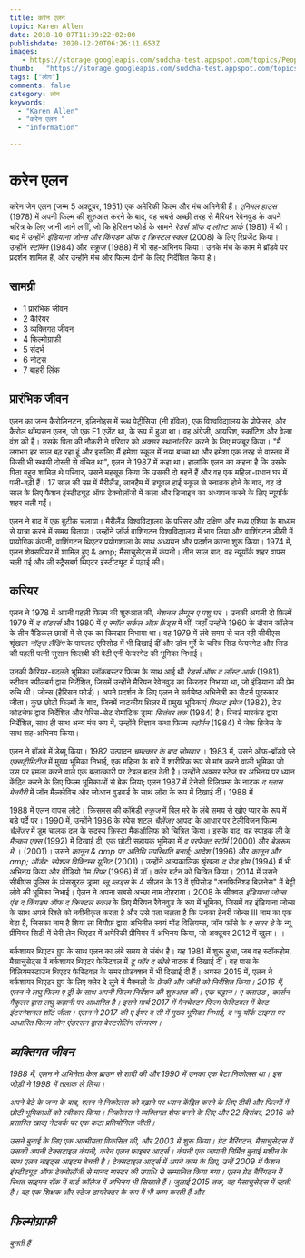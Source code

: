```yaml
---
title: करेन एलन 
topic: Karen Allen
date: 2018-10-07T11:39:22+02:00
publishdate: 2020-12-20T06:26:11.653Z
images: 
   - https://storage.googleapis.com/sudcha-test.appspot.com/topics/People/karen_allen/1.jpeg
thumb:   "https://storage.googleapis.com/sudcha-test.appspot.com/topics/People/karen_allen/thumb.jpeg"
tags: ["लोग"]
comments: false
category: लोग
keywords: 
  - "Karen Allen"
  - "करेन एलन "
  - "information"

---
```

<h1> करेन एलन </h1> <p> </p> <p> करेन जेन एलन (जन्म 5 अक्टूबर, 1951) एक अमेरिकी फिल्म और मंच अभिनेत्री हैं। <I> एनिमल हाउस </i> (1978) में अपनी फिल्म की शुरुआत करने के बाद, वह सबसे अच्छी तरह से मैरियन रेवेनवुड के अपने चरित्र के लिए जानी जाने लगीं, जो कि हेरिसन फोर्ड के सामने <i> रेडर्स ऑफ द लॉस्ट आर्क </i> (1981) में थी। बाद में उन्होंने <i> इंडियाना जोन्स और किंगडम ऑफ द क्रिस्टल स्कल </i> (2008) के लिए रिप्रजेंट किया। उन्होंने <i> स्टॉर्मन </i> (1984) और <i> स्क्रूज </i> (1988) में भी सह-अभिनय किया। उनके मंच के काम में ब्रॉडवे पर प्रदर्शन शामिल हैं, और उन्होंने मंच और फिल्म दोनों के लिए निर्देशित किया है। </p> <h2> सामग्री </h2> <ul> <li> 1 प्रारंभिक जीवन </li> <li> 2 कैरियर </li> <li> 3 व्यक्तिगत जीवन </li> <li> 4 फिल्मोग्राफी </li> <li> 5 संदर्भ </li> <li> 6 नोट्स </li> <li> 7 बाहरी लिंक </li> </ul> <h2> प्रारंभिक जीवन </h2> <p> एलन का जन्म कैरोलिनटन, इलिनोइस में रूथ पेट्रीसिया (नी हॉवेल), एक विश्वविद्यालय के प्रोफेसर, और कैरोल थॉम्पसन एलन, जो एक F1 एजेंट था, के रूप में हुआ था। वह अंग्रेजी, आयरिश, स्कॉटिश और वेल्श वंश की है। उसके पिता की नौकरी ने परिवार को अक्सर स्थानांतरित करने के लिए मजबूर किया। "मैं लगभग हर साल बढ़ रहा हूं और इसलिए मैं हमेशा स्कूल में नया बच्चा था और हमेशा एक तरह से वास्तव में किसी भी स्थायी दोस्ती से वंचित था", एलन ने 1987 में कहा था। हालांकि एलन का कहना है कि उसके पिता बहुत शामिल थे परिवार, उसने महसूस किया कि उसकी दो बहनें हैं और वह एक महिला-प्रधान घर में पली-बढ़ी हैं। 17 साल की उम्र में मैरीलैंड, लानहैम में ड्यूवल हाई स्कूल से स्नातक होने के बाद, वह दो साल के लिए फैशन इंस्टीट्यूट ऑफ टेक्नोलॉजी में कला और डिजाइन का अध्ययन करने के लिए न्यूयॉर्क शहर चली गईं। </p> <p> एलन ने बाद में एक बुटीक चलाया। मैरीलैंड विश्वविद्यालय के परिसर और दक्षिण और मध्य एशिया के माध्यम से यात्रा करने में समय बिताया। उन्होंने जॉर्ज वाशिंगटन विश्वविद्यालय में भाग लिया और वाशिंगटन डीसी में प्रायोगिक कंपनी, वाशिंगटन थिएटर प्रयोगशाला के साथ अध्ययन और प्रदर्शन करना शुरू किया। 1974 में, एलन शेक्सपियर में शामिल हुए & amp; मैसाचुसेट्स में कंपनी। तीन साल बाद, वह न्यूयॉर्क शहर वापस चली गई और ली स्ट्रैसबर्ग थिएटर इंस्टीट्यूट में पढ़ाई की। </p> <h2> करियर </h2> <p> एलन ने 1978 में अपनी पहली फिल्म की शुरुआत की, <i> नेशनल लैम्पून ए पशु घर </i>। उनकी अगली दो फ़िल्में 1979 में <i> द वांडरर्स </i> और 1980 में <i> ए स्मॉल सर्कल ऑफ़ फ्रेंड्स </i> में थीं, जहाँ उन्होंने 1960 के दौरान कॉलेज के तीन रैडिकल छात्रों में से एक का किरदार निभाया था। वह 1979 में लंबे समय से चल रही सीबीएस श्रृंखला <i> नॉट्स लैंडिंग </i> के पायलट एपिसोड में भी दिखाई दीं और डॉन मुर्रे के चरित्र सिड फेयरगेट और सिड की पहली पत्नी सुसान फिलबी की बेटी एनी फेयरगेट की भूमिका निभाई। </p> <p> उनकी कैरियर-बदलते भूमिका ब्लॉकबस्टर फिल्म के साथ आई थी <i> रेडर्स ऑफ द लॉस्ट आर्क </i> (1981), स्टीवन स्पीलबर्ग द्वारा निर्देशित, जिसमें उन्होंने मैरियन रेवेनवुड का किरदार निभाया था, जो इंडियाना की प्रेम रुचि थी। जोन्स (हैरिसन फोर्ड)। अपने प्रदर्शन के लिए एलन ने सर्वश्रेष्ठ अभिनेत्री का सैटर्न पुरस्कार जीता। कुछ छोटी फिल्मों के बाद, जिनमें नाटकीय थ्रिलर में प्रमुख भूमिकाएं <i> स्प्लिट इमेज </i> (1982), टेड कोटचेफ द्वारा निर्देशित और पेरिस-सेट रोमांटिक ड्रामा <i> सितंबर तक </i> (1984) है। रिचर्ड मारकंड द्वारा निर्देशित, साथ ही साथ अन्य मंच रूप में, उन्होंने विज्ञान कथा फिल्म <i> स्टॉर्मन </i> (1984) में जेफ ब्रिजेस के साथ सह-अभिनय किया। </p> <p> एलन ने ब्रॉडवे में डेब्यू किया। 1982 उत्पादन <i> चमत्कार के बाद सोमवार </i>। 1983 में, उसने ऑफ-ब्रॉडवे प्ले <i> एक्सट्रीमिटीज </i> में मुख्य भूमिका निभाई, एक महिला के बारे में शारीरिक रूप से मांग करने वाली भूमिका जो उस पर हमला करने वाले एक बलात्कारी पर टेबल बदल देती है। उन्होंने अक्सर स्टेज पर अभिनय पर ध्यान केंद्रित करने के लिए फिल्म भूमिकाओं से ब्रेक लिया; एलन 1987 में टेनेसी विलियम्स के नाटक <i> द ग्लास मेनगैरी </i> में जॉन मैल्कोविच और जोआन वुडवर्ड के साथ लॉरा के रूप में दिखाई दीं। 1988 में </p> <p> 1988 में एलन वापस लौटे। क्रिसमस की कॉमेडी <i> स्क्रूज </i> में बिल मरे के लंबे समय से खोए प्यार के रूप में बड़े पर्दे पर। 1990 में, उन्होंने 1986 के स्पेस शटल <i> चैलेंजर </i> आपदा के आधार पर टेलीविजन फिल्म <i> चैलेंजर </i> में डूम चालक दल के सदस्य क्रिस्टा मैकऑलिफ को चित्रित किया। इसके बाद, वह स्पाइक ली के <i> मैल्कम एक्स </i> (1992) में दिखाई दी, एक छोटी सहायक भूमिका में <i> द परफेक्ट स्टॉर्म </i> (2000) और <i> बेडरूम में </i>। (2001)। उसने <i> कानून & amp पर अतिथि उपस्थिति बनाई; आदेश </i> (1996) और <i> कानून और amp; ऑर्डर: स्पेशल विक्टिम्स यूनिट </i> (2001)। उन्होंने अल्पकालिक श्रृंखला <i> द रोड होम </i> (1994) में भी अभिनय किया और वीडियो गेम <i> रिपर </i> (1996) में डॉ। क्लेर बर्टन को चित्रित किया। 2014 में उसने सीबीएस पुलिस के प्रोससुरल ड्रामा <i> ब्लू ब्लड्स </i> के 4 सीज़न के 13 वें एपिसोड "अनफिनिश्ड बिज़नेस" में बेट्टी लोवे की भूमिका निभाई। ऐलन ने अपना सबसे अच्छा नाम दोहराया। 2008 के सीक्वल <i> इंडियाना जोन्स एंड द किंगडम ऑफ द क्रिस्टल स्कल </i> के लिए मैरियन रैवेनवुड के रूप में भूमिका, जिसमें वह इंडियाना जोन्स के साथ अपने रिश्ते को नवीनीकृत करता है और उसे पता चलता है कि उनका हेनरी जोन्स III नाम का एक बेटा है, जिसका नाम है शिया ला बियौफ़ द्वारा अभिनीत स्वयं मोंट विलियम्स, जॉन फॉसे के <i> ए समर डे </i> के न्यू प्रीमियर सिटी में चेरी लेन थिएटर में अमेरिकी प्रीमियर में अभिनय किया, जो अक्टूबर 2012 में खुला। । </p> <p> बर्कशायर थिएटर ग्रुप के साथ एलन का लंबे समय से संबंध है। यह 1981 में शुरू हुआ, जब वह स्टॉकहोम, मैसाचुसेट्स में बर्कशायर थिएटर फेस्टिवल में <i> टू फॉर द सीसे </i> नाटक में दिखाई दीं। वह पास के विलियमस्टाउन थिएटर फेस्टिवल के समर प्रोडक्शन में भी दिखाई दी हैं। अगस्त 2015 में, एलन ने बर्कशायर थिएटर ग्रुप के लिए क्लेर दे लुने </i> में मैक्नली के <i> फ्रेंकी और जॉनी को निर्देशित किया। 2016 में, एलन ने लघु फिल्म <i> ए ट्री के साथ अपनी फिल्म निर्देशन की शुरुआत की। एक चट्टान। ए क्लाउड </i>, कार्सन मैकुलर द्वारा लघु कहानी पर आधारित है। इसने मार्च 2017 में मैनचेस्टर फिल्म फेस्टिवल में बेस्ट इंटरनेशनल शॉर्ट जीता। एलन ने 2017 की <i> ए ईयर द सी </i> में मुख्य भूमिका निभाई, <i> द न्यू यॉर्क टाइम्स </i> पर आधारित फिल्म जोन एंडरसन द्वारा बेस्टसेलिंग संस्मरण। </p> <h2> व्यक्तिगत जीवन </h2> <p> 1988 में, एलन ने अभिनेता केल ब्राउन से शादी की और 1990 में उनका एक बेटा निकोलस था। इस जोड़ी ने 1998 में तलाक ले लिया। </p> <p> अपने बेटे के जन्म के बाद, एलन ने निकोलस को बढ़ाने पर ध्यान केंद्रित करने के लिए टीवी और फिल्मों में छोटी भूमिकाओं को स्वीकार किया। निकोलस ने व्यक्तिगत शेफ बनने के लिए और 22 दिसंबर, 2016 को प्रसारित खाद्य नेटवर्क पर एक <i> कटा </i> प्रतियोगिता जीती। </p> <p> उसने बुनाई के लिए एक आत्मीयता विकसित की, और 2003 में शुरू किया। ग्रेट बैरिंगटन, मैसाचुसेट्स में उसकी अपनी टेक्सटाइल कंपनी, करेन एलन फाइबर आर्ट्स। कंपनी एक जापानी निर्मित बुनाई मशीन के साथ एलन नाइट्स आइटम बेचती है। टेक्सटाइल आर्ट्स में अपने काम के लिए, उन्हें 2009 में फैशन इंस्टीट्यूट ऑफ टेक्नोलॉजी से मानद मास्टर की उपाधि से सम्मानित किया गया। एलन ग्रेट बैरिंगटन में स्थित साइमन रॉक में बार्ड कॉलेज में अभिनय भी सिखाते हैं। जुलाई 2015 तक, वह मैसाचुसेट्स में रहती है। वह एक शिक्षक और स्टेज डायरेक्टर के रूप में भी काम करती हैं और </p> <h2> फिल्मोग्राफी </h2> बुनती हैं 
